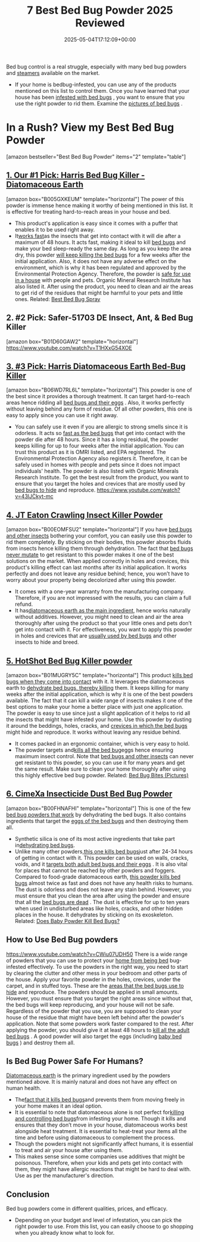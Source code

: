 ﻿---
layout: post
title: 7 Best Bed Bug Powder 2025 Reviewed
date: '2025-05-04T17:12:09+00:00'
categories:
- Bed Bugs
- Product Reviews
tags: []
slug: /best-bed-bug-powder/
lastmod: 2025-05-07T12:21:23+03:00
---

Bed bug control is a real struggle, especially with many bed bug powders and
[steamers](https://pestpolicy.com/best-bed-bug-steamer/)
available on the market.
- If your home is bedbug-infested, you can use any of the products mentioned on this list to control them.
Once you have learned that your house has been
[infested with bed bugs](https://pestpolicy.com/how-do-bed-bugs-spread/)
, you want to ensure that you use the right powder to rid them. Examine the
[pictures of bed bugs](https://pestpolicy.com/pictures-of-bed-bugs/)
.
# **In a Rush? View my Best Bed Bug Powder**
[amazon bestseller="Best Bed Bug Powder" items="2" template="table"]
## [1. Our #1 Pick: Harris Bed Bug Killer - Diatomaceous Earth](https://www.amazon.com/dp/B005GXKEUM/?tag=p-policy-20)
[amazon box="B005GXKEUM" template="horizontal"]
The power of this powder is immense hence making it worthy of being mentioned in this list. It is effective for treating hard-to-reach areas in your house and bed.
- This product's application is easy since it comes with a puffer that enables it to be used right away.
- It[works fast](https://pestpolicy.com/how-drain-cleaners-work/)as the insects that get into contact with it will die after a maximum of 48 hours.
It acts fast, making it ideal to kill
[bed bugs](https://pestpolicy.com/does-diatomaceous-earth-kill-bed-bugs/)
and make your bed sleep-ready the same day.
As long as you keep the area dry, this powder
[will keep killing the bed bugs](https://pestpolicy.com/does-lysol-kill-bed-bugs/)
for a few weeks after the initial application.
Also, it does not have any adverse effect on the environment, which is why it has been regulated and approved by the Environmental Protection Agency.
Therefore, the powder is
[safe for use in a house](https://pestpolicy.com/pet-safe-roach-killer/)
with people and pets. Organic Mineral Research Institute has also listed it.
After using the product, you need to clean and air the areas to get rid of the residues that might be harmful to your pets and little ones.
Related:
[Best Bed Bug Spray](https://pestpolicy.com/best-bed-bug-spray/)
## **2. #2 Pick: Safer-51703 DE Insect, Ant, & Bed Bug Killer**
[amazon box="B01D60GAW2" template="horizontal"]
https://www.youtube.com/watch?v=T1HXxG54XOE
## [3. #3 Pick: Harris Diatomaceous Earth Bed-Bug Killer](https://www.amazon.com/dp/B06WD7RL6L/?tag=p-policy-20)
[amazon box="B06WD7RL6L" template="horizontal"]
This powder is one of the best since it provides a thorough treatment.
It can target hard-to-reach areas hence ridding all
[bed bugs and their eggs](https://pestpolicy.com/are-bed-bug-eggs-hard-or-soft/)
.
Also, it works perfectly without leaving behind any form of residue. Of all other powders, this one is easy to apply since you can use it right away.
- You can safely use it even if you are allergic to strong smells since it is odorless.
It acts so
[fast as the bed bugs](https://pestpolicy.com/how-to-get-rid-of-bed-bugs-fast/)
that get into contact with the powder die after 48 hours.
Since it has a long residual, the powder keeps killing for up to four weeks after the initial application.
You can trust this product as it is OMRI listed, and EPA registered. The Environmental Protection Agency also registers it.
Therefore, it can be safely used in homes with people and pets since it does not impact individuals' health. The powder is also listed with Organic Minerals Research Institute.
To get the best result from the product, you want to ensure that you target the holes and crevices that are mostly used by
[bed bugs to hide](https://pestpolicy.com/where-do-bed-bugs-hide/)
and reproduce.
https://www.youtube.com/watch?v=43lJCkyt-mc
## [4. JT Eaton Crawling Insect Killer Powder](https://www.amazon.com/dp/B00EOMFSU2/?tag=p-policy-20)
[amazon box="B00EOMFSU2" template="horizontal"]
If you have
[bed bugs and other insects](https://pestpolicy.com/bed-bugs-vs-mites/)
bothering your comfort, you can easily use this powder to rid them completely.
By sticking on their bodies, this powder absorbs fluids from insects hence killing them through dehydration.
The fact that
[bed bugs never mutate](https://pestpolicy.com/can-bed-bugs-live-outside/)
to get resistant to this powder makes it one of the best solutions on the market.
When applied correctly in holes and crevices, this product's killing effect can last months after its initial application.
It works perfectly and does not leave any residue behind; hence, you won’t have to worry about your property being decolorized after using this powder.
- It comes with a one-year warranty from the manufacturing company. Therefore, if you are not impressed with the results, you can claim a full refund.
- It has[diatomaceous earth as the main ingredient](https://pestpolicy.com/diatomaceous-earth-for-fleas-on-cats/), hence works naturally without additives.
However, you might need to clean and air the area thoroughly after using the product so that your little ones and pets don’t get into contact with it.
For effectiveness, you want to apply this powder in holes and crevices that are
[usually used by bed bugs](https://pestpolicy.com/do-bed-bugs-jump/)
and other insects to hide and breed.
## [5. HotShot Bed Bug Killer powder](https://www.amazon.com/dp/B01MUGRY5C/?tag=p-policy-20)
[amazon box="B01MUGRY5C" template="horizontal"]
This product
[kills bed bugs when they come into contact](https://pestpolicy.com/does-ammonia-kill-bed-bugs/)
with it. It leverages the diatomaceous earth to
[dehydrate bed bugs, thereby killing](https://pestpolicy.com/scabies-vs-bed-bugs/)
them.
It keeps killing for many weeks after the initial application, which is why it is one of the best powders available.
The fact that it can kill a wide range of insects makes it one of the best options to make your home a better place with just one application.
The powder is easy to use since just a slight application of it helps to rid all the insects that might have infested your home.
Use this powder by dusting it around the beddings, holes, cracks, and
[crevices in which the bed bugs](https://pestpolicy.com/bedlam-plus-bed-bug-spray-review/)
might hide and reproduce. It works without leaving any residue behind.
- It comes packed in an ergonomic container, which is very easy to hold.
- The powder targets and[kills all the bed bug](https://pestpolicy.com/does-lavender-kill-bed-bugs/)eggs hence ensuring maximum insect control.
Note that
[bed bugs and other insects](https://pestpolicy.com/best-bed-bug-mattress-encasements/)
can never get resistant to this powder, so you can use it for many years and get the same result. Make sure to clean your home thoroughly after using this highly effective bed bug powder.
Related:
[Bed Bug Bites (Pictures)](https://pestpolicy.com/pictures-of-bed-bug-bites/)
## [6. CimeXa Insecticide Dust Bed Bug Powder](https://www.amazon.com/dp/B00FHNAFHI/?tag=p-policy-20)
[amazon box="B00FHNAFHI" template="horizontal"]
This is one of the few
[bed bug powders that work](https://pestpolicy.com/do-bed-bug-bombs-work/)
by dehydrating the bed bugs. It also contains ingredients that target the
[eggs of the bed bugs](https://pestpolicy.com/bed-bug-eggs/)
and then destroying them all.
- Synthetic silica is one of its most active ingredients that take part in[dehydrating bed bugs](https://pestpolicy.com/what-does-bed-bug-poop-look-like/).
- Unlike many other powders,[this one kills bed bugs](https://pestpolicy.com/does-dryer-kill-bed-bugs/)just after 24-34 hours of getting in contact with it.
This powder can be used on walls, cracks, voids, and it
[targets both adult bed bugs and their eggs](https://pestpolicy.com/how-to-kill-bed-bug-eggs/)
. It is also vital for places that cannot be reached by other powders and foggers.
Compared to food-grade diatomaceous earth,
[this powder kills bed bugs](https://pestpolicy.com/diatomaceous-earth-for-fleas/)
almost twice as fast and does not have any health risks to humans.
The dust is odorless and does not leave any stain behind. However, you must ensure that you clean the area after using the powder and ensure that all the
[bed bugs are dead](https://pestpolicy.com/dead-bed-bugs/)
.
The dust is effective for up to ten years when used in undisturbed areas like holes, cracks, and other hidden places in the house. It dehydrates by sticking on its exoskeleton.
Related:
[Does Baby Powder Kill Bed Bugs?](https://pestpolicy.com/does-baby-powder-kill-bed-bugs/)
## How to Use Bed Bug powders
https://www.youtube.com/watch?v=CWiu07UDH50
There is a wide range of powders that you can use to protect your
[home from being bed](https://pestpolicy.com/home-remedies-for-bed-bugs/)
bug-infested effectively.
To use the powders in the right way, you need to start by clearing the clutter and other mess in your bedroom and other parts of the house.
Apply your favorite powder in the holes, crevices, under the carpet, and in stuffed toys. These are the
[areas that the bed bugs use to hide](https://pestpolicy.com/what-causes-bed-bugs/)
and reproduce.
The powders should be applied in small amounts. However, you must ensure that you target the right areas since without that, the bed bugs will keep reproducing, and your house will not be safe.
Regardless of the powder that you use, you are supposed to clean your house of the residue that might have been left behind after the powder's application.
Note that some powders work faster compared to the rest. After applying the powder, you should give it at least 48 hours to
[kill all the adult bed bugs](https://pestpolicy.com/does-rubbing-alcohol-kill-bed-bugs/)
.
A good powder will also target the eggs (including
[baby bed bugs](https://pestpolicy.com/baby-bed-bugs/)
) and destroy them all.
## Is Bed Bug Power Safe For Humans?
[Diatomaceous earth](https://pestpolicy.com/diatomaceous-earth-for-fleas-on-dogs/)
is the primary ingredient used by the powders mentioned above. It is mainly natural and does not have any effect on human health.
- The[fact that it kills bed bugs](https://pestpolicy.com/what-happens-when-you-squish-a-bed-bug/)and prevents them from moving freely in your home makes it an ideal option.
- It is essential to note that diatomaceous alone is not perfect for[killing and controlling bed bugs](https://pestpolicy.com/does-salt-kill-bed-bugs/)from infesting your home.
Though it kills and ensures that they don’t move in your house, diatomaceous works best alongside heat treatment.
It is essential to heat-treat your items all the time and before using diatomaceous to complement the process.
- Though the powders might not significantly affect humans, it is essential to treat and air your house after using them.
- This makes sense since some companies use additives that might be poisonous.
Therefore, when your kids and pets get into contact with them, they might have allergic reactions that might be hard to deal with. Use as per the manufacturer's direction.
## Conclusion
Bed bug powders come in different qualities, prices, and efficacy.
- Depending on your budget and level of infestation, you can pick the right powder to use.
From this list, you can easily choose to go shopping when you already know what to look for.